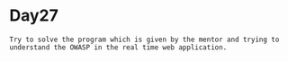 # Day27

	Try to solve the program which is given by the mentor and trying to understand the OWASP in the real time web application.
